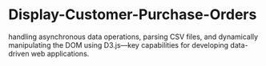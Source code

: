 # Display-Customer-Purchase-Orders
 handling asynchronous data operations, parsing CSV files, and dynamically manipulating the DOM using D3.js—key capabilities for developing data-driven web applications.
